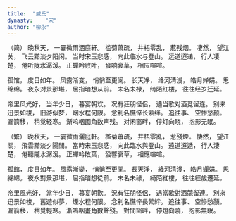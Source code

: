 ```yaml
---
title:  "戚氏"
dynasty:    "宋"
author: "柳永"
---
```

（简）
晚秋天，
一霎微雨洒庭轩。
槛菊萧疏，
井梧零乱，
惹残烟。
凄然，
望江关，
飞云黯淡夕阳闲。
当时宋玉悲感，
向此临水与登山。
远道迢递，
行人凄楚，
倦听陇水潺湲。
正蝉吟败叶，
蛩响衰草，
相应喧喧。

孤馆，
度日如年。
风露渐变，
悄悄至更阑。
长天净，
绛河清浅，
皓月婵娟。
思绵绵。
夜永对景那堪，
屈指暗想从前。
未名未禄，
绮陌红楼，
往往经岁迁延。

帝里风光好，
当年少日，
暮宴朝欢。
况有狂朋怪侣，
遇当歌对酒竞留连。
别来迅景如梭，
旧游似梦，
烟水程何限。
念利名憔悴长萦绊。
追往事、
空惨愁颜。
漏箭移，
稍觉轻寒。
渐呜咽画角数声残。
对闲窗畔，
停灯向晓，
抱影无眠。

（繁）
晚秋天，
一霎微雨灑庭軒。
檻菊蕭疏，
井梧零亂，
惹殘煙。
悽然，
望江關，
飛雲黯淡夕陽閒。
當時宋玉悲感，
向此臨水與登山。
遠道迢遞，
行人淒楚，
倦聽隴水潺湲。
正蟬吟敗葉，
蛩響衰草，
相應喧喧。

孤館，
度日如年。
風露漸變，
悄悄至更闌。
長天淨，
絳河清淺，
皓月嬋娟。
思綿綿。
夜永對景那堪，
屈指暗想從前。
未名未祿，
綺陌紅樓，
往往經歲遷延。

帝里風光好，
當年少日，
暮宴朝歡。
況有狂朋怪侶，
遇當歌對酒競留連。
別來迅景如梭，
舊遊似夢，
煙水程何限。
念利名憔悴長縈絆。
追往事、
空慘愁顏。
漏箭移，
稍覺輕寒。
漸嗚咽畫角數聲殘。
對閒窗畔，
停燈向曉，
抱影無眠。